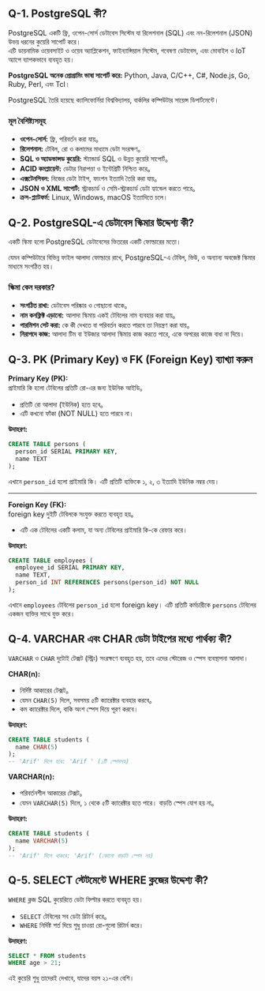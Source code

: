 ## Q-1. PostgreSQL কী?

PostgreSQL একটি ফ্রি, ওপেন-সোর্স ডেটাবেস সিস্টেম যা রিলেশনাল (SQL) এবং নন-রিলেশনাল (JSON) উভয় ধরনের কুয়েরি সাপোর্ট করে।  
এটি ডায়নামিক ওয়েবসাইট ও ওয়েব অ্যাপ্লিকেশন, ফাইন্যান্সিয়াল সিস্টেম, গবেষণা ডেটাবেস, এবং মোবাইল ও IoT অ্যাপে ব্যাপকভাবে ব্যবহৃত হয়।

**PostgreSQL অনেক প্রোগ্রামিং ভাষা সাপোর্ট করে:** Python, Java, C/C++, C#, Node.js, Go, Ruby, Perl, এবং Tcl।

PostgreSQL তৈরি হয়েছে ক্যালিফোর্নিয়া বিশ্ববিদ্যালয়, বার্কলির কম্পিউটার সায়েন্স ডিপার্টমেন্টে।

### মূল বৈশিষ্ট্যসমূহ

- **ওপেন-সোর্স:** ফ্রি, পরিবর্তন করা যায়。
- **রিলেশনাল:** টেবিল, রো ও কলামের মাধ্যমে ডেটা সংরক্ষণ。
- **SQL ও অ্যাডভান্সড কুয়েরি:** স্ট্যান্ডার্ড SQL ও উন্নত কুয়েরি সাপোর্ট。
- **ACID কমপ্লায়েন্ট:** ডেটার নিরাপত্তা ও ইন্টেগ্রিটি নিশ্চিত করে。
- **এক্সটেনসিবল:** নিজের ডেটা টাইপ, ফাংশন ইত্যাদি তৈরি করা যায়。
- **JSON ও XML সাপোর্ট:** স্ট্রাকচার্ড ও সেমি-স্ট্রাকচার্ড ডেটা হ্যান্ডেল করতে পারে。
- **ক্রস-প্ল্যাটফর্ম:** Linux, Windows, macOS ইত্যাদিতে চলে।

## Q-2. PostgreSQL-এ ডেটাবেস স্কিমার উদ্দেশ্য কী?

একটি স্কিমা হলো PostgreSQL ডেটাবেসের ভিতরের একটি ফোল্ডারের মতো।

যেমন কম্পিউটারে বিভিন্ন ফাইল আলাদা ফোল্ডারে রাখে, PostgreSQL-এ টেবিল, ভিউ, ও অন্যান্য অবজেক্ট স্কিমার মাধ্যমে সংগঠিত হয়।

### স্কিমা কেন দরকার?

- **সংগঠিত রাখা:** ডেটাবেস পরিষ্কার ও গোছানো থাকে。
- **নাম কনফ্লিক্ট এড়ানো:** আলাদা স্কিমায় একই টেবিলের নাম ব্যবহার করা যায়。
- **পারমিশন সেট করা:** কে কী দেখতে বা পরিবর্তন করতে পারবে তা নিয়ন্ত্রণ করা যায়。
- **নিরাপদে কাজ:** আলাদা টিম বা ইউজার আলাদা স্কিমায় কাজ করতে পারে, একে অপরের কাজে বাধা না দিয়ে।

## Q-3. PK (Primary Key) ও FK (Foreign Key) ব্যাখ্যা করুন

**Primary Key (PK):**  
প্রাইমারি কি হলো টেবিলের প্রতিটি রো-এর জন্য ইউনিক আইডি。
- প্রতিটি রো আলাদা (ইউনিক) হতে হবে。
- এটি কখনো ফাঁকা (NOT NULL) হতে পারবে না।

**উদাহরণ:**
```sql
CREATE TABLE persons (
  person_id SERIAL PRIMARY KEY,
  name TEXT
);
```
এখানে `person_id` হলো প্রাইমারি কি। এটি প্রতিটি ব্যক্তিকে ১, ২, ৩ ইত্যাদি ইউনিক নম্বর দেয়।

---

**Foreign Key (FK):**  
foreign key দুইটি টেবিলকে সংযুক্ত করতে ব্যবহৃত হয়。
- এটি এক টেবিলের একটি কলাম, যা অন্য টেবিলের প্রাইমারি কি-কে রেফার করে।

**উদাহরণ:**
```sql
CREATE TABLE employees (
  employee_id SERIAL PRIMARY KEY,
  name TEXT,
  person_id INT REFERENCES persons(person_id) NOT NULL
);
```
এখানে `employees` টেবিলের `person_id` হলো foreign key। এটি প্রতিটি কর্মচারীকে `persons` টেবিলের একজন ব্যক্তির সাথে যুক্ত করে।

## Q-4. VARCHAR এবং CHAR ডেটা টাইপের মধ্যে পার্থক্য কী?

`VARCHAR` ও `CHAR` দুটোই টেক্সট (স্ট্রিং) সংরক্ষণে ব্যবহৃত হয়, তবে এদের স্টোরেজ ও স্পেস ব্যবস্থাপনা আলাদা।

**CHAR(n):**
- নির্দিষ্ট আকারের টেক্সট。
- যেমন `CHAR(5)` দিলে, সবসময় ৫টি ক্যারেক্টার ব্যবহার করবে。
- কম ক্যারেক্টার দিলে, বাকি অংশ স্পেস দিয়ে পূরণ করবে।

**উদাহরণ:**
```sql
CREATE TABLE students (
  name CHAR(5)
);
-- 'Arif' দিলে হবে: 'Arif ' (১টি স্পেসসহ)
```

**VARCHAR(n):**
- পরিবর্তনশীল আকারের টেক্সট。
- যেমন `VARCHAR(5)` দিলে, ১ থেকে ৫টি ক্যারেক্টার হতে পারে। বাড়তি স্পেস যোগ হয় না。
  
**উদাহরণ:**
```sql
CREATE TABLE students (
  name VARCHAR(5)
);
-- 'Arif' দিলে থাকবে: 'Arif' (কোনো বাড়তি স্পেস নয়)
```

## Q-5. SELECT স্টেটমেন্টে WHERE ক্লজের উদ্দেশ্য কী?

`WHERE` ক্লজ SQL কুয়েরিতে ডেটা ফিল্টার করতে ব্যবহৃত হয়।

- `SELECT` টেবিলের সব ডেটা রিটার্ন করে。
- `WHERE` নির্দিষ্ট শর্ত দিয়ে শুধু চাওয়া রো-গুলো রিটার্ন করে।

**উদাহরণ:**
```sql
SELECT * FROM students
WHERE age > 21;
```
এই কুয়েরি শুধু তাদেরই দেখাবে, যাদের বয়স ২১-এর বেশি।